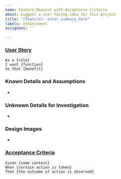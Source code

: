 ```yaml
---
name: Feature Request with Acceptance Criteria
about: Suggest a user-facing idea for this project
title: "[feature]: enter_summary_here"
labels: enhancement
assignees: ''

---
```


### [User Story](https://www.mountaingoatsoftware.com/agile/user-stories)

<!-- [Describe why you need this new feature.  Replace {placeholder} values.] -->

```
As a {role}
I want {function}
So that {benefit}
```

### Known Details and Assumptions

<!-- [List any known details about existing feature that you would like enhanced.] -->

-

### Unknown Details for Investigation

<!-- [List any unknown information that may need investigation to complete this feature.] -->

-


### Design Images

<!-- [List any design images that will help illustrate this feature request.] -->

-

### [Acceptance Criteria](https://cucumber.io/docs/bdd/better-gherkin/)

<!-- [Describe exact behavior that will fulfill this request.  Replace {placeholder} values.] -->

```gherkin
Given {some context}
When {certain action is taken}
Then {the outcome of action is observed}
```
